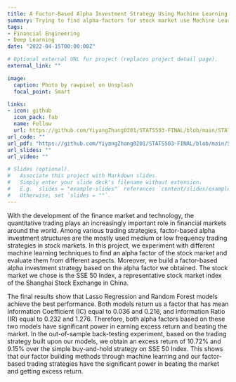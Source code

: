 ```yaml
---
title: A Factor-Based Alpha Investment Strategy Using Machine Learning
summary: Trying to find alpha-factors for stock market use Machine Learning and build trading strategy based on the factors we got.
tags:
- Financial Engineering
- Deep Learning
date: "2022-04-15T00:00:00Z"

# Optional external URL for project (replaces project detail page).
external_link: ""

image:
  caption: Photo by rawpixel on Unsplash
  focal_point: Smart

links:
- icon: github
  icon_pack: fab
  name: Follow
  url: https://github.com/YiyangZhang0201/STATS503-FINAL/blob/main/STATS503_FinalReport_Group22-2.pdf
url_code: ""
url_pdf: "https://github.com/YiyangZhang0201/STATS503-FINAL/blob/main/STATS503_FinalReport_Group22-2.pdf"
url_slides: ""
url_video: ""

# Slides (optional).
#   Associate this project with Markdown slides.
#   Simply enter your slide deck's filename without extension.
#   E.g. `slides = "example-slides"` references `content/slides/example-slides.md`.
#   Otherwise, set `slides = ""`.
---
```


With the development of the finance market and technology, the quantitative trading plays an increasingly important role in financial markets around the world. Among various trading strategies,
factor-based alpha investment structures are the mostly used medium or low frequency trading strategies in stock markets. In this project, we experiment with different machine learning techniques to
find an alpha factor of the stock market and evaluate them from different aspects. Moreover, we build
a factor-based alpha investment strategy based on the alpha factor we obtained. The stock market
we chose is the SSE 50 Index, a representative stock market index of the Shanghai Stock Exchange in
China.

The final results show that Lasso Regression and Random Forest models achieve the best performance. Both models return us a factor that has mean Information Coefficient (IC) equal to 0.036
and 0.216, and Information Ratio (IR) equal to 0.232 and 1.276. Therefore, both alpha factors based
on these two models have significant power in earning excess return and beating the market. In the
out-of-sample back-testing experiment, based on the trading strategy built upon our models, we obtain an excess return of 10.72% and 9.15% over the simple buy-and-hold strategy on SSE 50 Index.
This shows that our factor building methods through machine learning and our factor-based trading
strategies have the significant power in beating the market and getting excess return.

